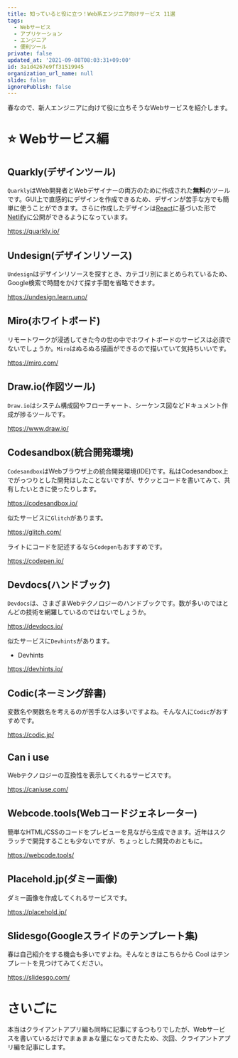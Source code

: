 ```yaml
---
title: 知っていると役に立つ！Web系エンジニア向けサービス 11選
tags:
  - Webサービス
  - アプリケーション
  - エンジニア
  - 便利ツール
private: false
updated_at: '2021-09-08T08:03:31+09:00'
id: 3a1d4267e9ff31519945
organization_url_name: null
slide: false
ignorePublish: false
---
```


春なので、新人エンジニアに向けて役に立ちそうなWebサービスを紹介します。

# ⭐️ Webサービス編

## Quarkly(デザインツール)

`Quarkly`はWeb開発者とWebデザイナーの両方のために作成された**無料**のツールです。GUI上で直感的にデザインを作成できるため、デザインが苦手な方でも簡単に使うことができます。さらに作成したデザインは[React](https://reactjs.org/)に基づいた形で[Netlify](https://www.netlify.com/)に公開ができるようになっています。

https://quarkly.io/

## Undesign(デザインリソース)

`Undesign`はデザインリソースを探すとき、カテゴリ別にまとめられているため、Google検索で時間をかけて探す手間を省略できます。

https://undesign.learn.uno/

## Miro(ホワイトボード)

リモートワークが浸透してきた今の世の中でホワイトボードのサービスは必須でないでしょうか。`Miro`はぬるぬる描画ができるので描いていて気持ちいいです。

https://miro.com/

## Draw.io(作図ツール)

`Draw.io`はシステム構成図やフローチャート、シーケンス図などドキュメント作成が捗るツールです。

https://www.draw.io/

## Codesandbox(統合開発環境)

`Codesandbox`はWebブラウザ上の統合開発環境(IDE)です。私はCodesandbox上でがっつりとした開発はしたことないですが、サクッとコードを書いてみて、共有したいときに使ったりします。

https://codesandbox.io/

似たサービスに`Glitch`があります。

https://glitch.com/

ライトにコードを記述するなら`Codepen`もおすすめです。

https://codepen.io/

## Devdocs(ハンドブック)

`Devdocs`は、さまざまWebテクノロジーのハンドブックです。数が多いのでほとんどの技術を網羅しているのではないでしょうか。

https://devdocs.io/

似たサービスに`Devhints`があります。

- Devhints

https://devhints.io/

## Codic(ネーミング辞書)

変数名や関数名を考えるのが苦手な人は多いですよね。そんな人に`Codic`がおすすめです。

https://codic.jp/

## Can i use

Webテクノロジーの互換性を表示してくれるサービスです。

https://caniuse.com/

## Webcode.tools(Webコードジェネレーター)

簡単なHTML/CSSのコードをプレビューを見ながら生成できます。近年はスクラッチで開発することも少ないですが、ちょっとした開発のおともに。

https://webcode.tools/

## Placehold.jp(ダミー画像)

ダミー画像を作成してくれるサービスです。

https://placehold.jp/

## Slidesgo(Googleスライドのテンプレート集)

春は自己紹介をする機会も多いですよね。そんなときはこちらから Cool はテンプレートを見つけてみてください。

https://slidesgo.com/

# さいごに

本当はクライアントアプリ編も同時に記事にするつもりでしたが、Webサービスを書いているだけでまぁまぁな量になってきたため、次回、クライアントアプリ編を記事にします。
